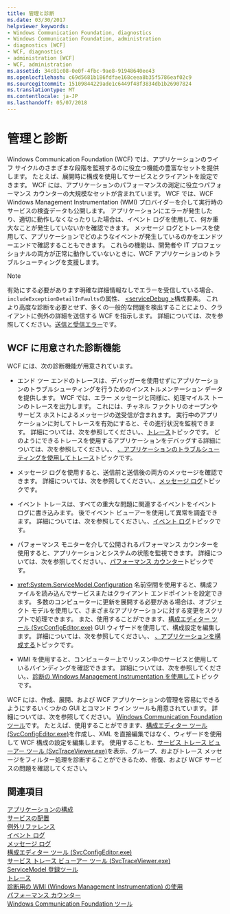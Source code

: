 ```yaml
---
title: 管理と診断
ms.date: 03/30/2017
helpviewer_keywords:
- Windows Communication Foundation, diagnostics
- Windows Communication Foundation, administration
- diagnostics [WCF]
- WCF, diagnostics
- administration [WCF]
- WCF, administration
ms.assetid: 34c81c08-0e0f-4fbc-9ae8-91948640ee43
ms.openlocfilehash: c69d5681b186fdfae168ceea8b35f5786eaf02c9
ms.sourcegitcommit: 15109844229ade1c6449f48f3834db1b26907824
ms.translationtype: MT
ms.contentlocale: ja-JP
ms.lasthandoff: 05/07/2018
---
```

# <a name="administration-and-diagnostics"></a>管理と診断
Windows Communication Foundation (WCF) では、アプリケーションのライフ サイクルのさまざまな段階を監視するのに役立つ機能の豊富なセットを提供します。 たとえば、展開時に構成を使用してサービスとクライアントを設定できます。 WCF には、アプリケーションのパフォーマンスの測定に役立つパフォーマンス カウンターの大規模なセットが含まれています。 WCF では、WCF Windows Management Instrumentation (WMI) プロバイダーを介して実行時のサービスの検査データも公開します。 アプリケーションにエラーが発生したり、適切に動作しなくなったりした場合は、イベント ログを使用して、何か重大なことが発生していないかを確認できます。 メッセージ ログとトレースを使用して、アプリケーションでどのようなイベントが発生しているのかをエンドツーエンドで確認することもできます。 これらの機能は、開発者や IT プロフェッショナルの両方が正常に動作していないときに、WCF アプリケーションのトラブルシューティングを支援します。  
  
> [!NOTE]
>  有効にする必要があります明確な詳細情報なしでエラーを受信している場合、`includeExceptionDetailInFaults`の属性、 [ \<serviceDebug >](../../../../docs/framework/configure-apps/file-schema/wcf/servicedebug.md)構成要素。 これより高度な診断を必要とせず、多くの一般的な問題を検出することにより、クライアントに例外の詳細を送信する WCF を指示します。 詳細については、次を参照してください。[送信と受信エラー](../../../../docs/framework/wcf/sending-and-receiving-faults.md)です。  
  
## <a name="diagnostics-features-provided-by-wcf"></a>WCF に用意された診断機能  
 WCF には、次の診断機能が用意されています。  
  
-   エンド ツー エンドのトレースは、デバッガーを使用せずにアプリケーションのトラブルシューティングを行うためのインストルメンテーション データを提供します。 WCF では、エラー メッセージと同様に、処理マイルス トーンのトレースを出力します。 これには、チャネル ファクトリのオープンやサービス ホストによるメッセージの送受信が含まれます。 実行中のアプリケーションに対してトレースを有効にすると、その進行状況を監視できます。 詳細については、次を参照してください。、[トレース](../../../../docs/framework/wcf/diagnostics/tracing/index.md)トピックです。 どのようにできるトレースを使用するアプリケーションをデバッグする詳細については、次を参照してください。、 [、アプリケーションのトラブルシューティングを使用してトレース](../../../../docs/framework/wcf/diagnostics/tracing/using-tracing-to-troubleshoot-your-application.md)トピックです。  
  
-   メッセージ ログを使用すると、送信前と送信後の両方のメッセージを確認できます。 詳細については、次を参照してください。、[メッセージ ログ](../../../../docs/framework/wcf/diagnostics/message-logging.md)トピックです。  
  
-   イベント トレースは、すべての重大な問題に関連するイベントをイベント ログに書き込みます。 後でイベント ビューアーを使用して異常を調査できます。 詳細については、次を参照してください。、[イベント ログ](../../../../docs/framework/wcf/diagnostics/event-logging/index.md)トピックです。  
  
-   パフォーマンス モニターを介して公開されるパフォーマンス カウンターを使用すると、アプリケーションとシステムの状態を監視できます。 詳細については、次を参照してください。、[パフォーマンス カウンター](../../../../docs/framework/wcf/diagnostics/performance-counters/index.md)トピックです。  
  
-   <xref:System.ServiceModel.Configuration> 名前空間を使用すると、構成ファイルを読み込んでサービスまたはクライアント エンドポイントを設定できます。 多数のコンピューターに更新を展開する必要がある場合は、オブジェクト モデルを使用して、さまざまなアプリケーションに対する変更をスクリプトで処理できます。 また、使用することができます、[構成エディター ツール (SvcConfigEditor.exe)](../../../../docs/framework/wcf/configuration-editor-tool-svcconfigeditor-exe.md) GUI ウィザードを使用して、構成設定を編集します。 詳細については、次を参照してください。、 [、アプリケーションを構成する](../../../../docs/framework/wcf/diagnostics/configuring-your-application.md)トピックです。  
  
-   WMI を使用すると、コンピューター上でリッスン中のサービスと使用しているバインディングを確認できます。 詳細については、次を参照してください。、[診断の Windows Management Instrumentation を使用して](../../../../docs/framework/wcf/diagnostics/wmi/index.md)トピックです。  
  
 WCF には、作成、展開、および WCF アプリケーションの管理を容易にできるようにするいくつかの GUI とコマンド ライン ツールも用意されています。 詳細については、次を参照してください。 [Windows Communication Foundation ツール](../../../../docs/framework/wcf/tools.md)です。 たとえば、使用することができます、[構成エディター ツール (SvcConfigEditor.exe)](../../../../docs/framework/wcf/configuration-editor-tool-svcconfigeditor-exe.md)を作成し、XML を直接編集ではなく、ウィザードを使用して WCF 構成の設定を編集します。 使用することも、[サービス トレース ビューアー ツール (SvcTraceViewer.exe)](../../../../docs/framework/wcf/service-trace-viewer-tool-svctraceviewer-exe.md)を表示、グループ、およびトレース メッセージをフィルター処理を診断することができるため、修復、および WCF サービスの問題を確認してください。  
  
## <a name="see-also"></a>関連項目  
 [アプリケーションの構成](../../../../docs/framework/wcf/diagnostics/configuring-your-application.md)  
 [サービスの配置](../../../../docs/framework/wcf/diagnostics/deploying-services.md)  
 [例外リファレンス](../../../../docs/framework/wcf/diagnostics/exceptions-reference/index.md)  
 [イベント ログ](../../../../docs/framework/wcf/diagnostics/event-logging/index.md)  
 [メッセージ ログ](../../../../docs/framework/wcf/diagnostics/message-logging.md)  
 [構成エディター ツール (SvcConfigEditor.exe)](../../../../docs/framework/wcf/configuration-editor-tool-svcconfigeditor-exe.md)  
 [サービス トレース ビューアー ツール (SvcTraceViewer.exe)](../../../../docs/framework/wcf/service-trace-viewer-tool-svctraceviewer-exe.md)  
 [ServiceModel 登録ツール](../../../../docs/framework/wcf/diagnostics/servicemodel-registration-tool.md)  
 [トレース](../../../../docs/framework/wcf/diagnostics/tracing/index.md)  
 [診断用の WMI (Windows Management Instrumentation) の使用](../../../../docs/framework/wcf/diagnostics/wmi/index.md)  
 [パフォーマンス カウンター](../../../../docs/framework/wcf/diagnostics/performance-counters/index.md)  
 [Windows Communication Foundation ツール](../../../../docs/framework/wcf/tools.md)
